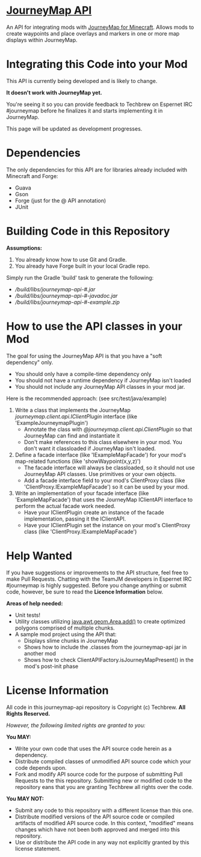 [JourneyMap API](https://bitbucket.org/TeamJM/journeymap-api)
====

An API for integrating mods with [JourneyMap for Minecraft](http://journeymap.info).  Allows mods to create waypoints
and place overlays and markers in one or more map displays within JourneyMap.

Integrating this Code into your Mod
===

This API is currently being developed and is likely to change. 

**It doesn't work with JourneyMap yet.**

You're seeing it so you can provide feedback to Techbrew on Espernet IRC #journeymap before he finalizes 
it and starts implementing it in JourneyMap.

This page will be updated as development progresses.

Dependencies
===
The only dependencies for this API are for libraries already included with Minecraft and Forge:

* Guava
* Gson
* Forge (just for the @ API annotation)
* JUnit

Building Code in this Repository
===

**Assumptions:**

1. You already know how to use Git and Gradle.
2. You already have Forge built in your local Gradle repo.

Simply run the Gradle 'build' task to generate the following:

* */build/libs/journeymap-api-#.jar*
* */build/libs/journeymap-api-#-javadoc.jar*
* */build/libs/journeymap-api-#-example.zip*


How to use the API classes in your Mod
===

The goal for using the JourneyMap API is that you have a "soft dependency" only.  
 * You should only have a compile-time dependency only
 * You should not have a runtime dependency if JourneyMap isn't loaded
 * You should not include any JourneyMap API classes in your mod jar. 

Here is the recommended approach:  (see src/test/java/example)

1. Write a class that implements the JourneyMap *journeymap.client.api.IClientPlugin* interface (like 'ExampleJourneymapPlugin')
    - Annotate the class with *@journeymap.client.api.ClientPlugin* so that JourneyMap can find and instantiate it
    - Don't make references to this class elsewhere in your mod. You don't want it classloaded if JourneyMap isn't loaded.
1. Define a facade interface (like 'IExampleMapFacade') for your mod's map-related functions (like 'showWaypoint(x,y,z)')
    - The facade interface will always be classloaded, so it should not use JourneyMap API classes. Use primitives or your own objects.
    - Add a facade interface field to your mod's ClientProxy class (like 'ClientProxy.IExampleMapFacade') so it can be used by your mod.
1. Write an implementation of your facade interface (like 'ExampleMapFacade') that uses the JourneyMap IClientAPI interface to perform the actual facade work needed.
    - Have your IClientPlugin create an instance of the facade implementation, passing it the IClientAPI.
    - Have your IClientPlugin set the instance on your mod's ClientProxy class (like 'ClientProxy.IExampleMapFacade')


Help Wanted
===
If you have suggestions or improvements to the API structure, feel free to make Pull Requests. Chatting with the TeamJM
developers in Espernet IRC #journeymap is highly suggested.  Before you change anything or submit code, however, be sure
to read the **Licence Information** below.

**Areas of help needed:**

* Unit tests!
* Utility classes utilizing [java.awt.geom.Area.add()](https://docs.oracle.com/javase/7/docs/api/java/awt/geom/Area.html) to 
create optimized polygons comprised of multiple chunks.
* A sample mod project using the API that:
    * Displays slime chunks in JourneyMap
    * Shows how to include the .classes from the journeymap-api jar in another mod
    * Shows how to check ClientAPIFactory.isJourneyMapPresent() in the mod's post-init phase 

License Information
===

All code in this journeymap-api repository is Copyright (c) Techbrew.  **All Rights Reserved.**

*However, the following limited rights are granted to you:*

**You MAY:**

* Write your own code that uses the API source code herein as a dependency.
* Distribute compiled classes of unmodified API source code which your code depends upon.
* Fork and modify API source code for the purpose of submitting Pull Requests to the this repository. Submitting new or modified code to the repository eans that you are granting Techbrew all rights over the code.

**You MAY NOT:**
 
* Submit any code to this repository with a different license than this one.
* Distribute modified versions of the API source code or compiled artifacts of modified API source code. In this context, "modified" means changes which have not been both approved and merged into this repository.
* Use or distribute the API code in any way not explicitly granted by this license statement.